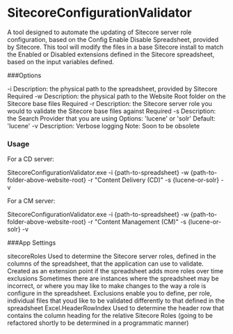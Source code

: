 # SitecoreConfigurationValidator
A tool designed to automate the updating of Sitecore server role configuration, based on the Config Enable Disable Spreadsheet, provided by Sitecore. This tool will modify the files in a base Sitecore install to match the Enabled or Disabled extensions defined in the Sitecore spreadsheet, based on the input variables defined.

###Options

-i
Description: the physical path to the spreadsheet, provided by Sitecore
Required
-w
Description: the physical path to the Website Root folder on the Sitecore base files
Required
-r
Description: the Sitecore server role you would to validate the Sitecore base files against
Required
-s
Description: the Search Provider that you are using
Options: 'lucene' or 'solr'
Default: 'lucene'
-v
Description: Verbose logging
Note: Soon to be obsolete

### Usage
For a CD server:

SitecoreConfigurationValidator.exe -i {path-to-spreadsheet} -w {path-to-folder-above-website-root} -r "Content Delivery (CD)" -s {lucene-or-solr} -v

For a CM server:

SitecoreConfigurationValidator.exe -i {path-to-spreadsheet} -w {path-to-folder-above-website-root} -r "Content Management (CM)" -s {lucene-or-solr} -v

###App Settings

sitecoreRoles
Used to determine the Sitecore server roles, defined in the columns of the spreadsheet, that the application can use to validate. Created as an extension point if the spreadsheet adds more roles over time
exclusions
Sometimes there are instances where the spreadsheet may be incorrect, or where you may like to make changes to the way a role is configure in the spreadsheet. Exclusions enable you to define, per role, individual files that youd like to be validated differently to that defined in the spreadsheet
Excel.HeaderRowIndex
Used to determine the header row that contains the column heading for the relative Sitecore Roles (going to be refactored shortly to be determined in a programmatic manner)
